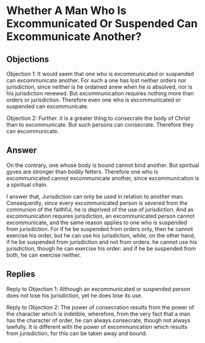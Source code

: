# Whether A Man Who Is Excommunicated Or Suspended Can Excommunicate Another?

## Objections

Objection 1: It would seem that one who is excommunicated or suspended can excommunicate another. For such a one has lost neither orders nor jurisdiction, since neither is he ordained anew when he is absolved, nor is his jurisdiction renewed. But excommunication requires nothing more than orders or jurisdiction. Therefore even one who is excommunicated or suspended can excommunicate.

Objection 2: Further. it is a greater thing to consecrate the body of Christ than to excommunicate. But such persons can consecrate. Therefore they can excommunicate.

## Answer

On the contrary, one whose body is bound cannot bind another. But spiritual gyves are stronger than bodily fetters. Therefore one who is excommunicated cannot excommunicate another, since excommunication is a spiritual chain.

I answer that, Jurisdiction can only be used in relation to another man. Consequently, since every excommunicated person is severed from the communion of the faithful, he is deprived of the use of jurisdiction. And as excommunication requires jurisdiction, an excommunicated person cannot excommunicate, and the same reason applies to one who is suspended from jurisdiction. For if he be suspended from orders only, then he cannot exercise his order, but he can use his jurisdiction, while, on the other hand, if he be suspended from jurisdiction and not from orders. he cannot use his jurisdiction, though he can exercise his order: and if he be suspended from both, he can exercise neither.

## Replies

Reply to Objection 1: Although an excommunicated or suspended person does not lose his jurisdiction, yet he does lose its use.

Reply to Objection 2: The power of consecration results from the power of the character which is indelible, wherefore, from the very fact that a man has the character of order, he can always consecrate, though not always lawfully. It is different with the power of excommunication which results from jurisdiction, for this can be taken away and bound.
